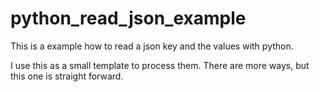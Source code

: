 # python_read_json_example
This is a example how to read a json key and the values with python.

I use this as a small template to process them. There are more ways, but this one is straight forward. 

